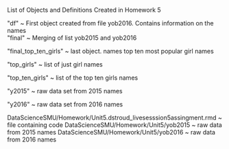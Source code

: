 
List of Objects and Definitions Created in Homework 5

"df" ~ First object created from file yob2016. Contains information on the names   
"final" ~ Merging of list yob2015 and yob2016  

"final_top_ten_girls" ~ last object. names top ten most popular girl names  

"top_girls" ~ list of just girl names  

"top_ten_girls" ~ list of the top ten girls names  

"y2015" ~ raw data set from 2015 names  

"y2016" ~ raw data set from 2016 names    


DataScienceSMU/Homework/Unit5.dstroud_livesesssion5assingment.rmd ~ file containing code
DataScienceSMU/Homework/Unit5/yob2015 ~ raw data from 2015 names
DataScienceSMU/Homework/Unit5/yob2016 ~ raw data from 2016 names